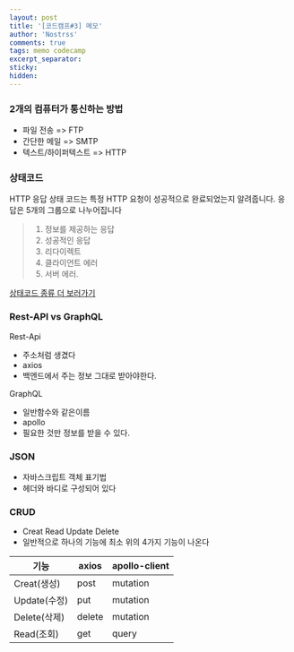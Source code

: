 ```yaml
---
layout: post
title: '[코드캠프#3] 메모'
author: 'Nostrss'
comments: true
tags: memo codecamp
excerpt_separator:
sticky:
hidden:
---
```



### 2개의 컴퓨터가 통신하는 방법

- 파일 전송 => FTP
- 간단한 메일 => SMTP
- 텍스트/하이퍼텍스트 => HTTP


### 상태코드

HTTP 응답 상태 코드는 특정 HTTP 요청이 성공적으로 완료되었는지 알려줍니다. 응답은 5개의 그룹으로 나누어집니다 

>1. 정보를 제공하는 응답 
>2. 성공적인 응답 
>3. 리다이렉트 
>4. 클라이언트 에러 
>5. 서버 에러. 

[상태코드 종류 더 보러가기](https://developer.mozilla.org/ko/docs/Web/HTTP/Status)


### Rest-API vs GraphQL

Rest-Api
- 주소처럼 생겼다
- axios
- 백엔드에서 주는 정보 그대로 받아야한다.

GraphQL
- 일반함수와 같은이름
- apollo
- 필요한 것만 정보를 받을 수 있다.

### JSON
- 자바스크립트 객체 표기법
- 헤더와 바디로 구성되어 있다

### CRUD
- Creat Read Update Delete
- 일반적으로 하나의 기능에 최소 위의 4가지 기능이 나온다

| 기능 | axios  |  apollo-client |   
|-----|--------|----------------|
| Creat(생성)  | post | mutation  |   
|  Update(수정) | put  | mutation  |   
|  Delete(삭제) | delete  |  mutation |
|  Read(조회) | get  |  query |











